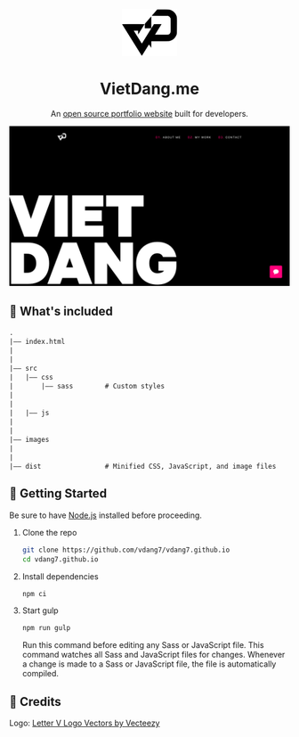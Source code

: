 <div align="center">
    <img alt="Logo" src="https://github.com/vdang7/vdang7.github.io/blob/master/dist/images/logo-dark.png" width="100" />
</div>

<h1 align="center">VietDang.me</h1>

<p align="center">
    An <a href="https://vietdang.me">open source portfolio website</a> built for developers.
</p>

<p align="center">
    <img src="https://raw.githubusercontent.com/vdang7/vdang7.github.io/master/dist/images/demo.png" alt="demo of portfolio website" />
</p>    

## :open_file_folder: What's included

    .
    |–– index.html   
    |
    |
    |–– src
    |   |–– css
    |       |–– sass        # Custom styles
    |
    |
    |   |–– js
    |
    |    
    |–– images              
    |
    |
    |–– dist                # Minified CSS, JavaScript, and image files

## :hammer: Getting Started

Be sure to have [Node.js](https://nodejs.org/) installed before proceeding.

1. Clone the repo

    ```bash
    git clone https://github.com/vdang7/vdang7.github.io
    cd vdang7.github.io
    ```

2. Install dependencies

    ```bash
    npm ci
    ```

3. Start gulp

    ```bash
    npm run gulp
    ```

    Run this command before editing any Sass or JavaScript file.
    This command watches all Sass and JavaScript files for changes. Whenever a change is made to a Sass or JavaScript file, the file is automatically compiled.

## :newspaper: Credits

Logo: [Letter V Logo Vectors by Vecteezy](https://www.vecteezy.com/free-vector/letter-v-logo)
